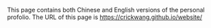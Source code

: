 This page contains both Chinese and English versions of the personal profolio. The URL of this page is <https://crickwang.github.io/website/>


